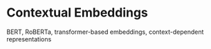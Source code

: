 # Contextual Embeddings

BERT, RoBERTa, transformer-based embeddings, context-dependent representations 